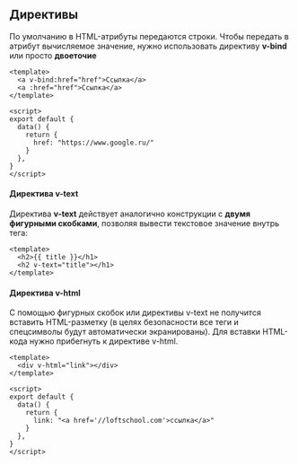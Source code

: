 ## Директивы
По умолчанию в HTML-атрибуты передаются строки. Чтобы передать в атрибут вычисляемое значение, нужно использовать директиву **v-bind** или просто **двоеточие**
```
<template>
  <a v-bind:href="href">Ссылка</a>
  <a :href="href">Ссылка</a>
</template>

<script>
export default {
  data() {
    return {
      href: "https://www.google.ru/"
    }
  },
}
</script>
```
#### Директива v-text
Директива **v-text** действует аналогично конструкции с **двумя фигурными скобками**, позволяя вывести текстовое значение внутрь тега:
```
<template>
  <h2>{{ title }}</h1>
  <h2 v-text="title"></h1>
</template>
```

#### Директива v-html
С помощью фигурных скобок или директивы v-text не получится вставить HTML-разметку (в целях безопасности все теги и спецсимволы будут автоматически экранированы). Для вставки HTML-кода нужно прибегнуть к директиве v-html.
```
<template>
  <div v-html="link"></div>
</template>

<script>
export default {
  data() {
    return {
      link: "<a href='//loftschool.com'>ссылка</a>"
    }
  },
}
</script>
```
